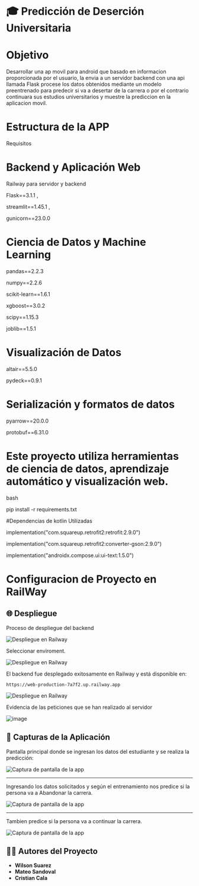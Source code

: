 # 🎓 Predicción de Deserción Universitaria

# Objetivo
Desarrollar una ap movil para android que basado en informacion proporcionada por el usuario, la envia a un servidor backend con una api llamada Flask
procese los datos obtenidos mediante un modelo preentrenado para predecir si va a desertar de la carrera o por el contrario continuara sus estudios universitarios y muestre 
la prediccion en la aplicacion movil.







# Estructura de la APP
Requisitos

# Backend y Aplicación Web

Railway para servidor y backend

Flask==3.1.1 ,

streamlit==1.45.1 ,

gunicorn==23.0.0  

# Ciencia de Datos y Machine Learning
pandas==2.2.3

numpy==2.2.6

scikit-learn==1.6.1

xgboost==3.0.2

scipy==1.15.3

joblib==1.5.1

# Visualización de Datos
altair==5.5.0

pydeck==0.9.1

# Serialización y formatos de datos
pyarrow==20.0.0

protobuf==6.31.0


# Este proyecto utiliza herramientas de ciencia de datos, aprendizaje automático y visualización web. 

bash

pip install -r requirements.txt



#Dependencias de kotlin Utilizadas

implementation("com.squareup.retrofit2:retrofit:2.9.0")

implementation("com.squareup.retrofit2:converter-gson:2.9.0")

implementation("androidx.compose.ui:ui-text:1.5.0")

# Configuracion de Proyecto en RailWay

## 🌐 Despliegue

Proceso de despliegue del backend


![Despliegue en Railway](https://github.com/amgito1648/clase-inteligencia-artificial/raw/main/Capturas/Railway.png) 

 Seleccionar enviroment.
 
 ![Despliegue en Railway](https://github.com/amgito1648/clase-inteligencia-artificial/raw/main/Capturas/railway1.jpeg) 


El backend fue desplegado exitosamente en Railway y está disponible en:

`https://web-production-7a7f2.up.railway.app`

![Despliegue en Railway](https://github.com/amgito1648/clase-inteligencia-artificial/raw/main/Capturas/proyecto_ia_railway.png) 


Evidencia de las peticiones que se han realizado al servidor

![image](https://github.com/user-attachments/assets/d776c164-d9de-4516-bec7-1b6e9146a555)




## 📱 Capturas de la Aplicación

Pantalla principal donde se ingresan los datos del estudiante y se realiza la predicción:

![Captura de pantalla de la app](https://github.com/amgito1648/clase-inteligencia-artificial/raw/main/Capturas/predict0.jpeg)



---

Ingresando los datos solicitados  y según el entrenamiento nos predice si la persona va a Abandonar la carrera.

![Captura de pantalla de la app](https://github.com/amgito1648/clase-inteligencia-artificial/raw/main/Capturas/predict2.jpeg)


---
 Tambien  predice si la persona va a continuar la carrera.

![Captura de pantalla de la app](https://github.com/amgito1648/clase-inteligencia-artificial/raw/main/Capturas/predict3.jpeg)




## 👨‍💻 Autores del Proyecto

- **Wilson Suarez**
- **Mateo Sandoval**
- **Cristian Cala**





